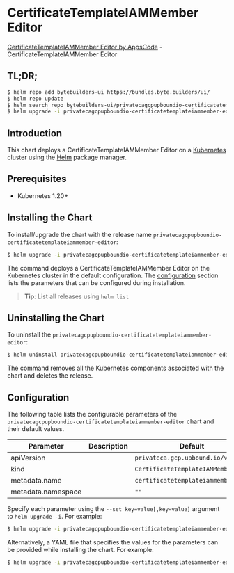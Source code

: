 # CertificateTemplateIAMMember Editor

[CertificateTemplateIAMMember Editor by AppsCode](https://byte.builders) - CertificateTemplateIAMMember Editor

## TL;DR;

```bash
$ helm repo add bytebuilders-ui https://bundles.byte.builders/ui/
$ helm repo update
$ helm search repo bytebuilders-ui/privatecagcpupboundio-certificatetemplateiammember-editor --version=v0.4.18
$ helm upgrade -i privatecagcpupboundio-certificatetemplateiammember-editor bytebuilders-ui/privatecagcpupboundio-certificatetemplateiammember-editor -n default --create-namespace --version=v0.4.18
```

## Introduction

This chart deploys a CertificateTemplateIAMMember Editor on a [Kubernetes](http://kubernetes.io) cluster using the [Helm](https://helm.sh) package manager.

## Prerequisites

- Kubernetes 1.20+

## Installing the Chart

To install/upgrade the chart with the release name `privatecagcpupboundio-certificatetemplateiammember-editor`:

```bash
$ helm upgrade -i privatecagcpupboundio-certificatetemplateiammember-editor bytebuilders-ui/privatecagcpupboundio-certificatetemplateiammember-editor -n default --create-namespace --version=v0.4.18
```

The command deploys a CertificateTemplateIAMMember Editor on the Kubernetes cluster in the default configuration. The [configuration](#configuration) section lists the parameters that can be configured during installation.

> **Tip**: List all releases using `helm list`

## Uninstalling the Chart

To uninstall the `privatecagcpupboundio-certificatetemplateiammember-editor`:

```bash
$ helm uninstall privatecagcpupboundio-certificatetemplateiammember-editor -n default
```

The command removes all the Kubernetes components associated with the chart and deletes the release.

## Configuration

The following table lists the configurable parameters of the `privatecagcpupboundio-certificatetemplateiammember-editor` chart and their default values.

|     Parameter      | Description |                    Default                    |
|--------------------|-------------|-----------------------------------------------|
| apiVersion         |             | <code>privateca.gcp.upbound.io/v1beta1</code> |
| kind               |             | <code>CertificateTemplateIAMMember</code>     |
| metadata.name      |             | <code>certificatetemplateiammember</code>     |
| metadata.namespace |             | <code>""</code>                               |


Specify each parameter using the `--set key=value[,key=value]` argument to `helm upgrade -i`. For example:

```bash
$ helm upgrade -i privatecagcpupboundio-certificatetemplateiammember-editor bytebuilders-ui/privatecagcpupboundio-certificatetemplateiammember-editor -n default --create-namespace --version=v0.4.18 --set apiVersion=privateca.gcp.upbound.io/v1beta1
```

Alternatively, a YAML file that specifies the values for the parameters can be provided while
installing the chart. For example:

```bash
$ helm upgrade -i privatecagcpupboundio-certificatetemplateiammember-editor bytebuilders-ui/privatecagcpupboundio-certificatetemplateiammember-editor -n default --create-namespace --version=v0.4.18 --values values.yaml
```
